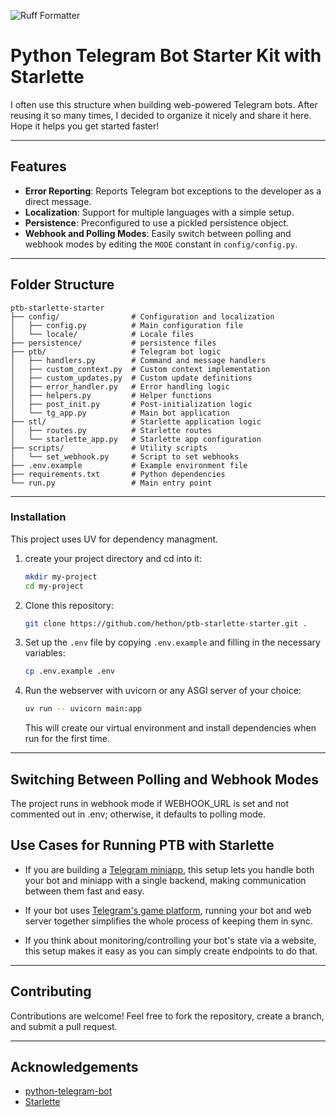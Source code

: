 ![Ruff Formatter](https://img.shields.io/badge/style-ruff-000000.svg?logo=python&logoColor=white)


# Python Telegram Bot Starter Kit with Starlette

I often use this structure when building web-powered Telegram bots. After reusing it so many times, I decided to organize it nicely and share it here. Hope it helps you get started faster!

---
## Features

- **Error Reporting**: Reports Telegram bot exceptions to the developer as a direct message.
- **Localization**: Support for multiple languages with a simple setup.
- **Persistence**: Preconfigured to use a pickled persistence object.
- **Webhook and Polling Modes**: Easily switch between polling and webhook modes by editing the `MODE` constant in `config/config.py`.

---

## Folder Structure

```
ptb-starlette-starter
├── config/                # Configuration and localization
│   ├── config.py          # Main configuration file
│   └── locale/            # Locale files
├── persistence/           # persistence files
├── ptb/                   # Telegram bot logic
│   ├── handlers.py        # Command and message handlers
│   ├── custom_context.py  # Custom context implementation
│   ├── custom_updates.py  # Custom update definitions
│   ├── error_handler.py   # Error handling logic
│   ├── helpers.py         # Helper functions
│   ├── post_init.py       # Post-initialization logic
│   └── tg_app.py          # Main bot application
├── stl/                   # Starlette application logic
│   ├── routes.py          # Starlette routes
│   └── starlette_app.py   # Starlette app configuration
├── scripts/               # Utility scripts
│   └── set_webhook.py     # Script to set webhooks
├── .env.example           # Example environment file
├── requirements.txt       # Python dependencies
└── run.py                 # Main entry point
```

---

### Installation

This project uses UV for dependency managment.

1. create your project directory and cd into it:
   ```bash
   mkdir my-project
   cd my-project
   ```

2. Clone this repository:
   ```bash
   git clone https://github.com/hethon/ptb-starlette-starter.git .
   ```

3. Set up the `.env` file by copying `.env.example` and filling in the necessary variables:
   ```bash
   cp .env.example .env
   ```

4. Run the webserver with uvicorn or any ASGI server of your choice:
   ```bash
   uv run -- uvicorn main:app
   ```

   This will create our virtual environment and install dependencies when run for the first time.

---

## Switching Between Polling and Webhook Modes

The project runs in webhook mode if WEBHOOK_URL is set and not commented out in .env; otherwise, it defaults to polling mode.

## Use Cases for Running PTB with Starlette

- If you are building a [Telegram miniapp](https://core.telegram.org/bots/webapps), this setup lets you handle both your bot and miniapp with a single backend, making communication between them fast and easy.

- If your bot uses [Telegram's game platform](https://core.telegram.org/bots/games), running your bot and web server together simplifies the whole process of keeping them in sync.

- If you think about monitoring/controlling your bot's state via a website, this setup makes it easy as you can simply create endpoints to do that.

---

## Contributing

Contributions are welcome! Feel free to fork the repository, create a branch, and submit a pull request.

---

## Acknowledgements

- [python-telegram-bot](https://github.com/python-telegram-bot/python-telegram-bot)
- [Starlette](https://github.com/encode/starlette)
